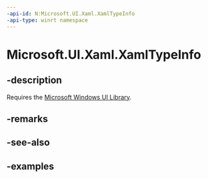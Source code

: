 ```yaml
---
-api-id: N:Microsoft.UI.Xaml.XamlTypeInfo
-api-type: winrt namespace
---
```


<!-- Namespace syntax.
namespace Microsoft.UI.Xaml.XamlTypeInfo 
-->

# Microsoft.UI.Xaml.XamlTypeInfo

## -description
Requires the [Microsoft Windows UI Library](https://aka.ms/winui-docs).

## -remarks

## -see-also

## -examples

